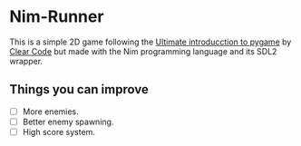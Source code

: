 # Nim-Runner

This is a simple 2D game following the [Ultimate introducction to pygame](https://www.youtube.com/watch?v=AY9MnQ4x3zk) by [Clear Code](https://www.youtube.com/@ClearCode) but made with the Nim programming language and its SDL2 wrapper.

## Things you can improve

- [ ] More enemies.
- [ ] Better enemy spawning.
- [ ] High score system.
